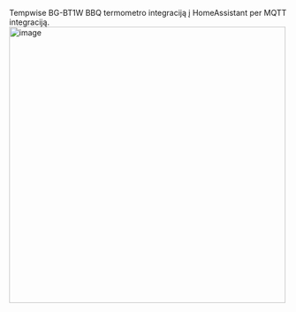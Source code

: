 Tempwise BG-BT1W BBQ termometro integraciją į HomeAssistant per MQTT integraciją. 
<img width="500" height="500" alt="image" src="https://github.com/user-attachments/assets/a37e6533-3d26-472e-9849-3f8e7589b346" />
